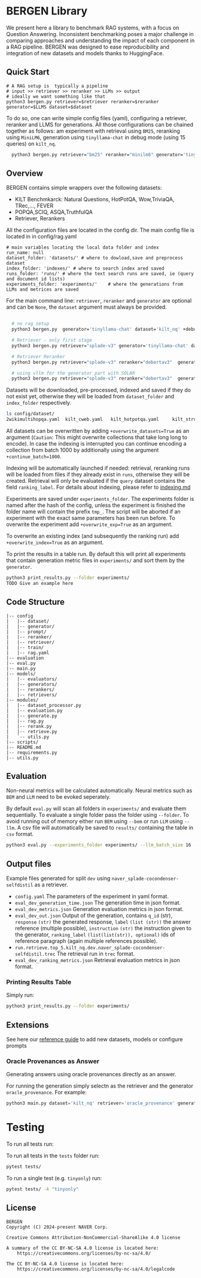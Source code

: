 # BERGEN  Library
We present here a library to benchmark RAG systems, with a focus on Question Answering. Inconsistent benchmarking poses a major challenge in comparing approaches and understanding the impact of each
component in a RAG pipeline.
BERGEN was designed to ease reproducibility and integration of new datasets and models thanks to HuggingFace.



## Quick Start
```
# A RAG setup is  typically a pipeline
# input >> retriever >> reranker >> LLMs >> output
# ideally we want something like that
python3 bergen.py retriever=$retriever reranker=$reranker generator=$LLMS dataset=$dataset 
```
To do so, one can write simple config files (yaml), configuring a retriever, reranker and LLMS for generations. All those configurations can be chained together as follows: am experiment with retrieval using `BM25`, reranking using `MiniLM6`, generation using `tinyllama-chat` in debug mode (using 15 queries) on `kilt_nq`.

```bash
  python3 bergen.py retriever="bm25" reranker="minilm6" generator='tinyllama-chat' dataset='kilt_nq' +debug=True
```

## Overview
BERGEN contains simple wrappers over the following datasets:
 - KILT Benchmkarck: Natural Questions, HotPotQA, Wow,TriviaQA, TRec,..., FEVER
 - POPQA,SCIQ, ASQA,TruthfulQA
- Retriever, Rerankers

All the  configuration files are located in the config dir.
The main config file is located in in config/rag.yaml

```
# main variables locating the local data folder and index
run_name: null
dataset_folder: 'datasets/' # where to dowload,save and preprocess dataset
index_folder: 'indexes/' # where to search index ared saved
runs_folder: 'runs/' # where the text search runs are saved, ie (query and document id lists)
experiments_folder: 'experiments/'    # where the generations from LLMs and metrices are saved

```

For the main command line:  `retriever`, `reranker` and `generator` are optional and can be `None`, the `dataset` argument must always be provided. 
```bash
 
  # no rag setup
  python3 bergen.py  generator='tinyllama-chat' dataset='kilt_nq' +debug=True

  # Retriever - only first stage
  python3 bergen.py retriever="splade-v3" generator='tinyllama-chat' dataset='kilt_nq' +debug=True

  # Retriever Reranker 
  python3 bergen.py retriever="splade-v3" reranker="debertav3"  generator='tinyllama-chat' dataset='kilt_nq' +debug=True

  # using vllm for the generator part with SOLAR
  python3 bergen.py retriever="splade-v3" reranker="debertav3"  generator='vllm_SOLAR-107B' dataset='kilt_nq' +debug=True

```



Datasets will be downloaded, pre-processed, indexed and saved if they do not exist yet, otherwise they will be loaded from `dataset_folder` and `index_folder` respectively. 

```bash
ls config/dataset/
2wikimultihopqa.yaml  kilt_cweb.yaml   kilt_hotpotqa.yaml     kilt_structured_zeroshot.yaml  kilt_wned.yaml  msmarco.yaml  pubmed_bioasq.yaml  ut1.yaml asqa.yaml kilt_eli5.yaml   kilt_nq_wiki2024.yaml  kilt_trex.yaml   kilt_wow.yaml   nq_open.yaml  sciq.yaml  wiki_qa.yaml kilt_aidayago2.yaml   kilt_fever.yaml  kilt_nq.yaml kilt_triviaqa.yaml mmlu.yaml popqa.yaml  truthful_qa.yaml
```


All datasets can be overwritten by adding `+overwrite_datasets=True` as an argument (`Caution`: This might overwrite collections that take long long to encode). In case the indexing is interrupted you can continue encoding a collection from batch 1000 by additionally using the argument `+continue_batch=1000`.

Indexing will be automatically launched if needed: retrieval, reranking runs will be loaded from files if they already exist in `runs`, otherwise they will be created.  Retrieval will only be evaluated if the `query` dataset contains the field `ranking_label`.
For details about indexing, please refer to [indexing.md](documentations/indexing.md)

Experiments are saved under `experiments_folder`. The experiments folder is named after the hash of the config, unless the experiment is finished the folder name will contain the prefix `tmp_`. The script will be aborted if an experiment with the exact same parameters has been run before. To overwrite the experiment add `+overwrite_exp=True` as an argument.

To overwrite an existing index (and subsequently the ranking run) add `+overwrite_index=True` as an argument.

To print the results in a table run. By default this will print all experiments that contain generation metric files in `experiments/` and sort them by the `generator`.

```bash
python3 print_results.py --folder experiments/
TODO Give an example here
```


## Code Structure
```
|-- config
|   |-- dataset/
|   |-- generator/
|   |-- prompt/
|   |-- reranker/
|   |-- retriever/
|   |-- train/
|   |-- rag.yaml
|-- evaluation
|-- eval.py
|-- main.py
|-- models/
|   |-- evaluators/
|   |-- generators/
|   |-- rerankers/
|   |-- retrievers/
|-- modules/
|   |-- dataset_processor.py
|   |-- evaluation.py
|   |-- generate.py
|   |-- rag.py
|   |-- rerank.py
|   |-- retrieve.py
|   `-- utils.py
|-- scripts/
|-- README.md
|-- requirements.py
|-- utils.py

```

## Evaluation
Non-neural metrics will be calculated automatically. Neural metrics such as `BEM` and `LLM` need to be evoked seperately.

By default `eval.py` will scan all folders in `experiments/` and evaluate them sequentially. To evaluate a single folder pass the folder using `--folder`. To avoid running out of memory either run `BEM` using `--bem` or run `LLM` using `--llm`. A csv file will automatically be saved to `results/` containing the table in `csv` format.

```bash
python3 eval.py --experiments_folder experiments/ --llm_batch_size 16 --split 'dev' --llm
```




## Output files
Example files generated for split `dev` using `naver_splade-cocondenser-selfdistil` as a retriever.
- `config.yaml` The parameters of the experiment in yaml format.
- `eval_dev_generation_time.json` The generation time in json format.
- `eval_dev_metrics.json` Generation evaluation metrics in json format.
- `eval_dev_out.json` Output of the generation, contains `q_id` (str), `response` `(str)` the generated response, `label` `(list (str))` the answer reference (multiple possible), `instruction` `(str)` the instruction given to the generator, `ranking_label` `(list(list(str)), optional)` ids of reference paragraph (again multiple references possible).
- `run.retrieve.top_5.kilt_nq.dev.naver_splade-cocondenser-selfdistil.trec` The retrieval run in `trec` format.
- `eval_dev_ranking_metrics.json` Retrieval evaluation metrics in json format.

### Printing Results Table

Simply run:
```bash
python3 print_results.py --folder experiments/
```
## Extensions
See here our [reference guide](documentations/extensions.md) to add new datasets, models or configure prompts


### Oracle Provenances as Answer
Generating answers using oracle provenances directly as an answer. 

For running the generation simply selectn as the retriever and the generator `oracle_provenance`. For example: 

```python
python3 main.py dataset='kilt_nq' retriever='oracle_provenance' generator='oracle_provenance'
```
# Testing

To run all tests run:

To run all tests in the `tests` folder run:

```bash
pytest tests/
```

To run a single test (e.g. `tinyonly`) run: 
```bash 
pytest tests/ -k "tinyonly"
```

## License
```
BERGEN
Copyright (C) 2024-present NAVER Corp.

Creative Commons Attribution-NonCommercial-ShareAlike 4.0 license

A summary of the CC BY-NC-SA 4.0 license is located here:
    https://creativecommons.org/licenses/by-nc-sa/4.0/

The CC BY-NC-SA 4.0 license is located here: 
    https://creativecommons.org/licenses/by-nc-sa/4.0/legalcode
```
